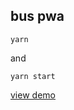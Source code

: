 ## bus pwa
```
yarn
```
and
```
yarn start
```


[view demo](https://guillaumeader1.github.io/bus-pwa/build)
